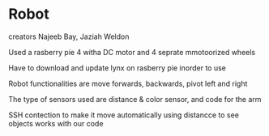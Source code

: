 # Robot
creators Najeeb Bay, Jaziah Weldon

Used a rasberry pie 4 witha DC motor and 4 seprate mmotoorized wheels

Have to download and update lynx on rasberry pie inorder to use

Robot functionalities are move forwards, backwards, pivot left and right

The type of sensors used are distance & color sensor, and code for the arm 

SSH contection to make it move automatically using distancce to see objects works with our code 
